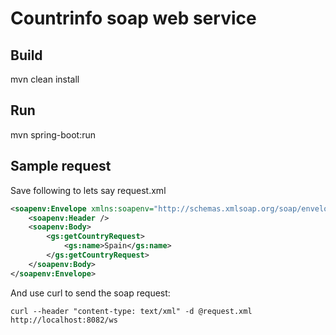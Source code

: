 # Countrinfo soap web service

## Build

mvn clean install

## Run

mvn spring-boot:run

## Sample request

Save following to lets say request.xml

```xml
<soapenv:Envelope xmlns:soapenv="http://schemas.xmlsoap.org/soap/envelope/" xmlns:gs="http://countryinfo.org/springsoap/gen">
    <soapenv:Header />
    <soapenv:Body>
        <gs:getCountryRequest>
            <gs:name>Spain</gs:name>
        </gs:getCountryRequest>
    </soapenv:Body>
</soapenv:Envelope>
```

And use curl to send the soap request:

```
curl --header "content-type: text/xml" -d @request.xml http://localhost:8082/ws
```
